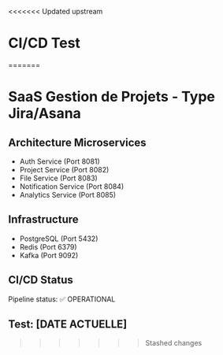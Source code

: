 <<<<<<< Updated upstream
# CI/CD Test
=======
# SaaS Gestion de Projets - Type Jira/Asana

## Architecture Microservices
- Auth Service (Port 8081)
- Project Service (Port 8082)
- File Service (Port 8083)
- Notification Service (Port 8084)
- Analytics Service (Port 8085)

## Infrastructure
- PostgreSQL (Port 5432)
- Redis (Port 6379)
- Kafka (Port 9092)

## CI/CD Status
Pipeline status: ✅ OPERATIONAL

## Test: [DATE ACTUELLE]
>>>>>>> Stashed changes
